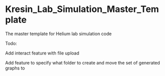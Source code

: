 # Kresin_Lab_Simulation_Master_Template
The master template for Helium lab simulation code


Todo:

Add interact feature with file upload

Add feature to specify what folder to create and move the set of generated graphs to
